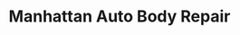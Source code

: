 ---
title: "Manhattan Auto Body Repair"
url: /new-york/manhattan-auto-body-repair/
shop: car repair
---
